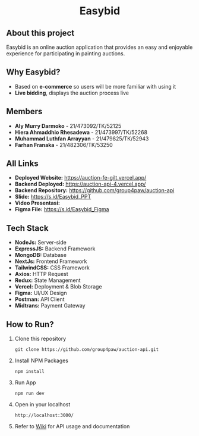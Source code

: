 <h1 align="center" >
    Easybid
</h1>

## About this project
Easybid is an online auction application that provides an easy and enjoyable experience for participating in painting auctions.

## Why Easybid? 
- Based on **e-commerce** so users will be more familiar with using it
- **Live bidding**, displays the auction process live

## Members
- **Aly Murry Darmoko** - 21/473092/TK/52125
- **Hiera Ahmaddhio Rhesadewa** - 21/473997/TK/52268
- **Muhammad Luthfan Arrayyan** - 21/479825/TK/52943
- **Farhan Franaka** - 21/482306/TK/53250

## All Links
- **Deployed Website:** https://auction-fe-gilt.vercel.app/
- **Backend Deployed:** https://auction-api-4.vercel.app/
- **Backend Repository:** https://github.com/group4paw/auction-api
- **Slide:** https://s.id/Easybid_PPT
- **Video Presentasi:** 
- **Figma File:** https://s.id/Easybid_Figma

## Tech Stack
- **NodeJs:** Server-side
- **ExpressJS:** Backend Framework
- **MongoDB:** Database
- **NextJs:** Frontend Framework
- **TailwindCSS:** CSS Framework
- **Axios:** HTTP Request
- **Redux:** State Management
- **Vercel:** Deployment & Blob Storage
- **Figma:** UI/UX Design
- **Postman:** API Client
- **Midtrans:** Payment Gateway

## How to Run?
1. Clone this repository
    ```````````
    git clone https://github.com/group4paw/auction-api.git
    ```````````
2. Install NPM Packages
    ```````````
    npm install
    ```````````
3. Run App
    ```````````
    npm run dev
    ```````````
4. Open in your localhost
    ```````````
    http://localhost:3000/
    ```````````
5. Refer to [Wiki](https://github.com/group4paw/auction-api/wiki) for API usage and documentation
